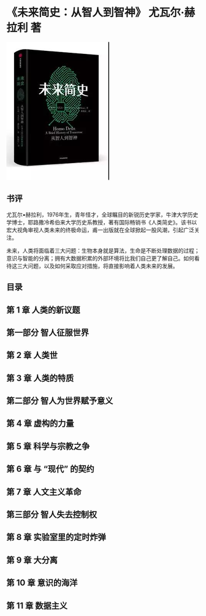 # 《未来简史：从智人到智神》 尤瓦尔·赫拉利 著
![](WEILAIJIANSHI.jpg)
## 书评
尤瓦尔•赫拉利，1976年生，青年怪才，全球瞩目的新锐历史学家，牛津大学历史学博士，耶路撒冷希伯来大学历史系教授，著有国际畅销书《人类简史》。该书以宏大视角审视人类未来的终极命运，甫一出版就在全球掀起一股风潮，引起广泛关注。

未来，人类将面临着三大问题：生物本身就是算法，生命是不断处理数据的过程；意识与智能的分离；拥有大数据积累的外部环境将比我们自己更了解自己。如何看待这三大问题，以及如何采取应对措施，将直接影响着人类未来的发展。
## 目录

## 第 1 章 人类的新议题

## 第一部分 智人征服世界
## 第 2 章 人类世
## 第 3 章 人类的特质

## 第二部分 智人为世界赋予意义
## 第 4 章 虚构的力量
## 第 5 章 科学与宗教之争
## 第 6 章 与 “现代” 的契约
## 第 7 章 人文主义革命

## 第三部分 智人失去控制权
## 第 8 章 实验室里的定时炸弹
## 第 9 章 大分离
## 第 10 章 意识的海洋
## 第 11 章 数据主义